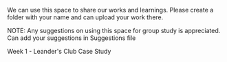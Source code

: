 We can use this space to share our works and learnings.
Please create a folder with your name and can upload your work there.

NOTE: Any suggestions on using this space for group study is appreciated. 
Can add your suggestions in Suggestions file

Week 1 - Leander's Club Case Study
